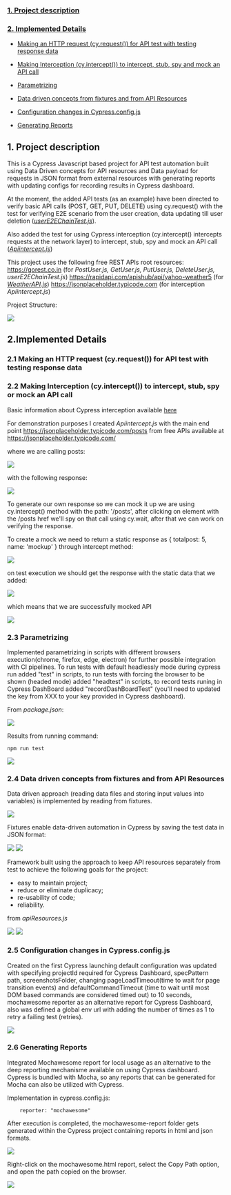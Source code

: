 
<b><h3>[1. Project description](#description)</h3></b>

<b><h3>[2. Implemented Details](#details)</h3></b>

- [Making an HTTP request (cy.request()) for API test with testing response data](#httprequest)

- [Making Interception (cy.intercept()) to intercept, stub, spy and mock an API call](#interception)

- [Parametrizing](#parametrizing)

- [Data driven concepts from fixtures and from API Resources](#datadriven)

- [Configuration changes in Cypress.config.js](#config)

- [Generating Reports](#reports)

<!-- - [Cypress Dashboard](#dashboard) - -->



<a id="description"></a>
## __1. Project description__

This is a Cypress Javascript based project for API test automation built using Data Driven concepts for API resources and Data payload for requests in JSON format from external resources with generating reports with updating configs for recording results in Cypress dashboard.

At the moment, the added API tests (as an example) have been directed to verify basic API calls (POST, GET, PUT, DELETE) using cy.request() with the test for verifying E2E scenario from the user creation, data updating till user deletion ([_userE2EChainTest.js_](\cypress\integration\APITests\userE2EChainTest.js)). 

Also added the test for using Cypress interception (cy.intercept() intercepts requests at the network layer) to intercept, stub, spy and mock an API call ([_Apiintercept.js_](\cypress\integration\Interception\Apiintercept.js))

This project uses the following free REST APIs root resources:
https://gorest.co.in (for _PostUser.js, GetUser.js, PutUser.js, DeleteUser.js, userE2EChainTest.js_)
https://rapidapi.com/apishub/api/yahoo-weather5 (for [_WeatherAPI.js_](\cypress\integration\APITests\WeatherAPI.js))
https://jsonplaceholder.typicode.com (for interception _Apiintercept.js_)

Project Structure:

<img src="cypress/support/readmeImages/structure.png">

<a id="details"></a>

## __2.Implemented Details__


<a id="httprequest"></a>

### __2.1 Making an HTTP request (cy.request()) for API test with testing response data__ 











<a id="interception"></a>

### __2.2 Making Interception (cy.intercept()) to intercept, stub, spy or mock an API call__ 

Basic information about Cypress interception available [here](https://docs.cypress.io/api/commands/intercept)

For demonstration purposes I created _Apiintercept.js_ with the main end point https://jsonplaceholder.typicode.com/posts from free APIs available at https://jsonplaceholder.typicode.com/

where we are calling posts:

<img src="cypress/support/readmeImages/interception1.png">

with the following response:

<img src="cypress/support/readmeImages/interception2.png">

To generate our own response so we can mock it up we are using cy.intercept() method with the path: '/posts', after clicking on element with the /posts href we'll spy on that call using cy.wait, after that we can work on verifying the response.

To create a mock we need to return a static response as { totalpost: 5, name: 'mockup' } through intercept method:

<img src="cypress/support/readmeImages/interception3.png">

on test execution we should get the response with the static data that we added:

<img src="cypress/support/readmeImages/interception5.png">

which means that we are successfully mocked API


<img src="cypress/support/readmeImages/interception.png">

<a id="parametrizing"></a>

### __2.3 Parametrizing__ 

Implemented parametrizing in scripts with different browsers execution(chrome, firefox, edge, electron) for further possible integration with CI pipelines. To run tests with default headlessly mode during cypress run added "test" in scripts, to run tests with forcing the browser to be shown (headed mode) added "headtest" in scripts, to record tests runing in Cypress DashBoard added "recordDashBoardTest" (you'll need to updated the key from XXX to your key provided in Cypress dashboard).

From _package.json_:

<img src="cypress/support/readmeImages/packagejson.png">

Results from running command:
```
npm run test
```
<img src="cypress/support/readmeImages/testresults_in_console.png">

<a id="datadriven"></a>

### __2.4 Data driven concepts from fixtures and from API Resources__ 

Data driven approach (reading data files and storing input values into variables) is implemented by reading from fixtures. 

<img src="cypress/support/readmeImages/fixtures.png">

Fixtures enable data-driven automation in Cypress by saving the test data in JSON format:

<img src="cypress/support/readmeImages/datapayload1.png">

<img src="cypress/support/readmeImages/datapayload2.png">

Framework built using the approach to keep API resources separately from test to achieve the following goals for the project:
- easy to maintain project;
- reduce or eliminate duplicacy;
- re-usability of code;
- reliability.

from _apiResources.js_

<img src="cypress/support/readmeImages/apiresources.png">

<img src="cypress/support/readmeImages/apiresources1.png">

<a id="config"></a>

### __2.5 Configuration changes in Cypress.config.js__

 Created on the first Cypress launching default configuration was updated with specifying projectId required for Cypress Dashboard, specPattern path, screenshotsFolder, changing pageLoadTimeout(time to wait for page transition events) and defaultCommandTimeout (time to wait until most DOM based commands are considered timed out) to 10 seconds, mochawesome reporter as an alternative report for Cypress Dashboard, also was defined a global env url with adding the number of times as 1 to retry a failing test (retries).

 <img src="cypress/support/readmeImages/config.png">


<a id="reports"></a>

### __2.6 Generating Reports__

Integrated Mochawesome report for local usage as an alternative to the deep reporting mechanisme available on using Cypress dashboard.
Cypress is bundled with Mocha, so any reports that can be generated for Mocha can also be utilized with Cypress.

Implementation in cypress.config.js:

```
    reporter: "mochawesome"
```

After execution is completed, the mochawesome-report folder gets generated within the Cypress project containing reports in html and json formats.

 <img src="cypress/support/readmeImages/report1.png">

Right-click on the mochawesome.html report, select the Copy Path option, and open the path copied on the browser.

 <img src="cypress/support/readmeImages/mochareport.png">

<!-- 

<a id="dashboard"></a>

 ### __2.7 Cypress Dashboard__ -->